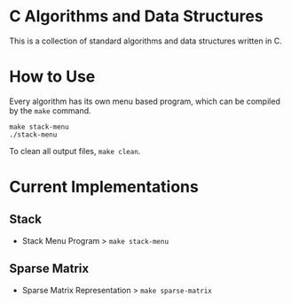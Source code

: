 # C Algorithms and Data Structures

This is a collection of standard algorithms and data structures written in C.

# How to Use

Every algorithm has its own menu based program, which can be compiled by the `make` command.

```shell
make stack-menu
./stack-menu
```

To clean all output files, `make clean`.

# Current Implementations

## Stack
* Stack Menu Program > `make stack-menu`

## Sparse Matrix
* Sparse Matrix Representation > `make sparse-matrix`